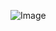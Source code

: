 ![Image](https://lh3.googleusercontent.com/u/0/docs/AJ-UkItNwdbntm_bEyYwi8CvubIFBy9o4Pn-y4PWcMnxhPW59bckT8WEUTLlG8SolG69dIYSiWn3Nc6ArvHK3E1Kdw0zoWVoh-_jNDgwe9u3XeCPel0yjgpMlgW-RmhN0F13nY2C8gl4Rd6capWDrCQg5otQiHpg_G4sMft_62T6JD9G-eSOdGOUsnEZmTR0jEcSH3Cp7bemjWzm_shLwQoNBq-6qrpbmXQKA5LlWwCsx3-sBxsSpCqpVEB56TAP1P-yGrVi2ZRGFVjYUcsksKkbPJ6r_zv0bI5s3bsH10MuIUTEZ60IPkNu8O4FpND9fkb8JvU6A3YpvVaSfe0BhkpB4ZKLNV7-3ZrOWwOSvsXFV4woaD-emjpQb0He9SAL8ilD17vh9l02ZYvFv-nLvrxt2Gg2oDJd_ZWuXAjEhrLU-uKFlsn-ZWfF3MqKVPQ4sNOZsX-aZ_BChVwtGQsSmxhkt1Wo15ic0bLYAt_Bdrdp02p0uUavnzGvgVs5bzj8g2CpnOKuwSz84JOpijoiIVwHutGODH_C8LI7miilvDsVepHUc1AzXnTxOfshSLRNB0rG3Fd56ROCDqh4eYaL6sLesUH8xFFUfDltrNP2c6xGqbEgzV12pUby8hne2Uv670p4RlcWFiZ8G9MTg0ZOngskBZgw5WQJR7qyqCkH-I1kkqCos4FZzCWyAYGMkaF1AMoUrpK2Ujg4uuleiAPa-Wqv4MdrlukSohdUYD-sXSJYJQ4l_t3k6H2gAbXXM5iD5m_1IFuvrE7S4Tap1NRHeFY-7Hq4RenpGutOEhpyRgQt6aPMIgNRdYnK7YH6rTSOjQGSIQkBqngKtVLSMcNfhxqtY24OrdCnKhVOIeZmugXL-TTI_Jfp46POD1ra2YW2mWtUo_Kr_gPCOtUoGQ_5NptVAfYyoxAH0-PBbJ_zIQNhWSfFCVHQwfLvRdHrgEqmTw_uNORmi0PwSyYEMJ1ca8Q)
